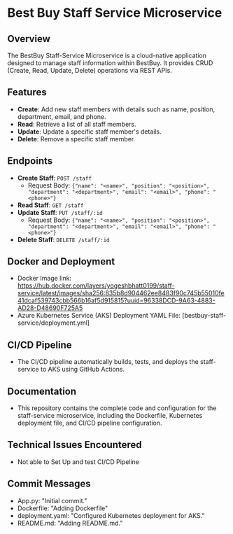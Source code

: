 # Best Buy Staff Service Microservice

## Overview
The BestBuy Staff-Service Microservice is a cloud-native application designed to manage staff information within BestBuy. It provides CRUD (Create, Read, Update, Delete) operations via REST APIs.

## Features
- **Create**: Add new staff members with details such as name, position, department, email, and phone.
- **Read**: Retrieve a list of all staff members.
- **Update**: Update a specific staff member's details.
- **Delete**: Remove a specific staff member.

## Endpoints
- **Create Staff**: `POST /staff`
  - Request Body: `{"name": "<name>", "position": "<position>", "department": "<department>", "email": "<email>", "phone": "<phone>"}`
- **Read Staff**: `GET /staff`
- **Update Staff**: `PUT /staff/:id`
  - Request Body: `{"name": "<name>", "position": "<position>", "department": "<department>", "email": "<email>", "phone": "<phone>"}`
- **Delete Staff**: `DELETE /staff/:id`

## Docker and Deployment
- Docker Image link: https://hub.docker.com/layers/yogeshbhatt0199/staff-service/latest/images/sha256:835b8d904462ee8483f90c745b55010fe41dcaf539743cbb566b16af5d915815?uuid=96338DCD-9A63-4883-AD28-D48690F725A5
- Azure Kubernetes Service (AKS) Deployment YAML File: [bestbuy-staff-service/deployment.yml]

## CI/CD Pipeline
- The CI/CD pipeline automatically builds, tests, and deploys the staff-service to AKS using GitHub Actions.

## Documentation
- This repository contains the complete code and configuration for the staff-service microservice, including the Dockerfile, Kubernetes deployment file, and CI/CD pipeline configuration.

## Technical Issues Encountered
- Not able to Set Up and test CI/CD Pipeline 

## Commit Messages
- App.py: "Initial commit."
- Dockerfile: "Adding Dockerfile"
- deployment.yaml: "Configured Kubernetes deployment for AKS."
- README.md: "Adding README.md."
